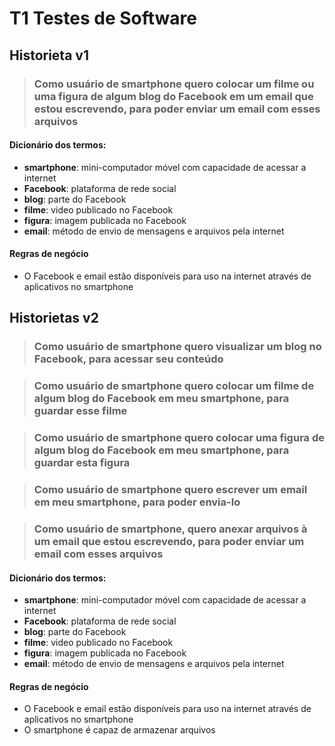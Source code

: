 # T1 Testes de Software

## Historieta v1

>### Como usuário de smartphone quero colocar um filme ou uma figura de algum blog do Facebook em um email que estou escrevendo, para poder enviar um email com esses arquivos

#### Dicionário dos termos:
* **smartphone**: mini-computador móvel com capacidade de acessar a internet
* **Facebook**: plataforma de rede social
* **blog**: parte do Facebook 
* **filme**: video publicado no Facebook
* **figura**: imagem publicada no Facebook
* **email**: método de envio de mensagens e arquivos pela internet

#### Regras de negócio
* O Facebook e email estão disponíveis para uso na internet através de aplicativos no smartphone

## Historietas v2

>### Como usuário de smartphone quero visualizar um blog no Facebook, para acessar seu conteúdo

>### Como usuário de smartphone quero colocar um filme de algum blog do Facebook em meu smartphone, para guardar esse filme

>### Como usuário de smartphone quero colocar uma figura de algum blog do Facebook em meu smartphone, para guardar esta figura

>### Como usuário de smartphone quero escrever um email em meu smartphone, para poder envia-lo

>### Como usuário de smartphone, quero anexar arquivos à um email que estou escrevendo, para poder enviar um email com esses arquivos

#### Dicionário dos termos:
* **smartphone**: mini-computador móvel com capacidade de acessar a internet
* **Facebook**: plataforma de rede social
* **blog**: parte do Facebook 
* **filme**: video publicado no Facebook
* **figura**: imagem publicada no Facebook
* **email**: método de envio de mensagens e arquivos pela internet

#### Regras de negócio
* O Facebook e email estão disponíveis para uso na internet através de aplicativos no smartphone
* O smartphone é capaz de armazenar arquivos
